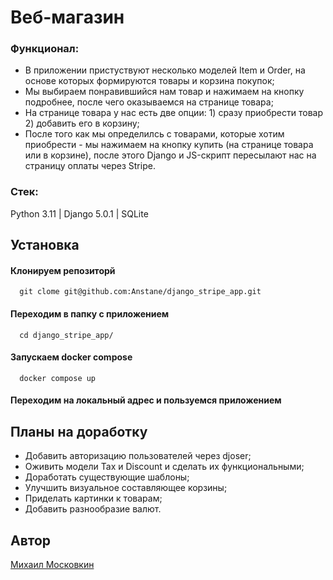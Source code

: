 # Веб-магазин

### Функционал:

- В приложении пристуствуют несколько моделей Item и Order, на основе которых формируются товары и корзина покупок;
- Мы выбираем понравившийся нам товар и нажимаем на кнопку подробнее, после чего оказываемся на странице товара;
- На странице товара у нас есть две опции: 1) сразу приобрести товар 2) добавить его в корзину;
- После того как мы определилсь с товарами, которые хотим приобрести - мы нажимаем на кнопку купить (на странице товара или в корзине), после этого Django и JS-скрипт пересылают нас на страницу оплаты через Stripe.

### Стек:

Python 3.11 | Django 5.0.1 | SQLite

## Установка

#### Клонируем репозиторй
```
  git clome git@github.com:Anstane/django_stripe_app.git
```

#### Переходим в папку с приложением
```
  cd django_stripe_app/
```

#### Запускаем docker compose
```
  docker compose up
```

#### Переходим на локальный адрес и пользуемся приложением


## Планы на доработку

- Добавить авторизацию пользователей через djoser;
- Оживить модели Tax и Discount и сделать их функциональными;
- Доработать существующие шаблоны;
- Улучшить визуальное составляющее корзины;
- Приделать картинки к товарам;
- Добавить разнообразие валют.


## Автор

[Михаил Московкин](https://github.com/Anstane)
